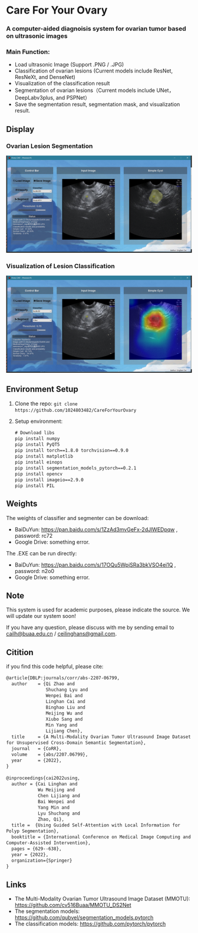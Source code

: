 # Care For Your Ovary

### A computer-aided diagnoisis system for ovarian tumor based on ultrasonic images


### Main Function:
- Load ultrasonic Image (Support .PNG / .JPG)
- Classification of ovarian lesions (Current models include ResNet, ResNeXt, and DenseNet)
- Visualization of the classification result
- Segmentation of ovarian lesions（Current models include UNet，DeepLabv3plus, and PSPNet）
- Save the segmentation result, segmentation mask, and visualization result.

## Display
### Ovarian Lesion Segmentation
![segmentation.png](https://github.com/1024803482/CareForYourOvary/blob/master/Display/segmentation.png)
### Visualization of Lesion Classification
![classification.png](https://github.com/1024803482/CareForYourOvary/blob/master/Display/classification.png)

## Environment Setup
1. Clone the repo:
`git clone https://github.com/1024803482/CareForYourOvary` 

2. Setup environment:

    ```
    # Download libs
    pip install numpy 
    pip install PyQT5 
    pip install torch==1.8.0 torchvision==0.9.0
    pip install matplotlib
    pip install einops
    pip install segmentation_models_pytorch==0.2.1
    pip install opencv
    pip install imageio==2.9.0
    pip install PIL 
    ```
    
## Weights

The weights of classifier and segmenter can be download: 

- BaiDuYun: https://pan.baidu.com/s/1ZzAd3mvGeFx-2dJlWEDpqw , password: rc72
- Google Drive: something error.

The .EXE can be run directly:

- BaiDuYun: https://pan.baidu.com/s/17OQu5WpjSRa3bkVSO4ei1Q , password: n2o0
- Google Drive: something error.

## Note

This system is used for academic purposes, please indicate the source. We will update our system soon!

If you have any question, please discuss with me by sending email to cailh@buaa.edu.cn / ceilinghans@gmail.com.

## Citition
if you find this code helpful, please cite:

  ```
  @article{DBLP:journals/corr/abs-2207-06799,
    author    = {Qi Zhao and
                 Shuchang Lyu and
                 Wenpei Bai and
                 Linghan Cai and
                 Binghao Liu and
                 Meijing Wu and
                 Xiubo Sang and
                 Min Yang and
                 Lijiang Chen},
    title     = {A Multi-Modality Ovarian Tumor Ultrasound Image Dataset for Unsupervised Cross-Domain Semantic Segmentation},
    journal   = {CoRR},
    volume    = {abs/2207.06799},
    year      = {2022},
  }
  
  @inproceedings{cai2022using,
    author = {Cai Linghan and
              Wu Meijing and 
              Chen Lijiang and
              Bai Wenpei and
              Yang Min and
              Lyu Shuchang and
              Zhao, Qi},
    title =  {Using Guided Self-Attention with Local Information for Polyp Segmentation},
    booktitle = {International Conference on Medical Image Computing and Computer-Assisted Intervention},
    pages = {629--638},
    year = {2022},
    organization={Springer}
}
  ```
  
## Links
- The Multi-Modality Ovarian Tumor Ultrasound Image Dataset (MMOTU): https://github.com/cv516Buaa/MMOTU_DS2Net
- The segmentation models: https://github.com/qubvel/segmentation_models.pytorch
- The classification models: https://github.com/pytorch/pytorch
